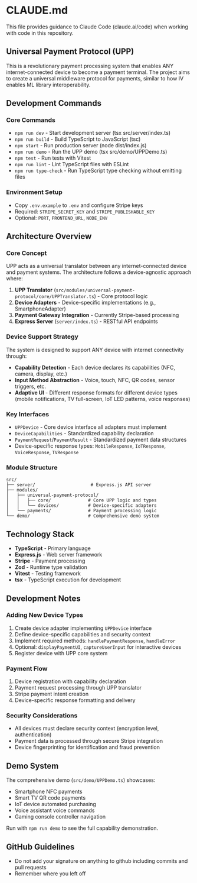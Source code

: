 # CLAUDE.md

This file provides guidance to Claude Code (claude.ai/code) when working with code in this repository.

## Universal Payment Protocol (UPP)

This is a revolutionary payment processing system that enables ANY internet-connected device to become a payment terminal. The project aims to create a universal middleware protocol for payments, similar to how IV enables ML library interoperability.

## Development Commands

### Core Commands
- `npm run dev` - Start development server (tsx src/server/index.ts)
- `npm run build` - Build TypeScript to JavaScript (tsc)
- `npm start` - Run production server (node dist/index.js)
- `npm run demo` - Run the UPP demo (tsx src/demo/UPPDemo.ts)
- `npm test` - Run tests with Vitest
- `npm run lint` - Lint TypeScript files with ESLint
- `npm run type-check` - Run TypeScript type checking without emitting files

### Environment Setup
- Copy `.env.example` to `.env` and configure Stripe keys
- Required: `STRIPE_SECRET_KEY` and `STRIPE_PUBLISHABLE_KEY`
- Optional: `PORT`, `FRONTEND_URL`, `NODE_ENV`

## Architecture Overview

### Core Concept
UPP acts as a universal translator between any internet-connected device and payment systems. The architecture follows a device-agnostic approach where:

1. **UPP Translator** (`src/modules/universal-payment-protocol/core/UPPTranslator.ts`) - Core protocol logic
2. **Device Adapters** - Device-specific implementations (e.g., SmartphoneAdapter)
3. **Payment Gateway Integration** - Currently Stripe-based processing
4. **Express Server** (`server/index.ts`) - RESTful API endpoints

### Device Support Strategy
The system is designed to support ANY device with internet connectivity through:
- **Capability Detection** - Each device declares its capabilities (NFC, camera, display, etc.)
- **Input Method Abstraction** - Voice, touch, NFC, QR codes, sensor triggers, etc.
- **Adaptive UI** - Different response formats for different device types (mobile notifications, TV full-screen, IoT LED patterns, voice responses)

### Key Interfaces
- `UPPDevice` - Core device interface all adapters must implement
- `DeviceCapabilities` - Standardized capability declaration
- `PaymentRequest`/`PaymentResult` - Standardized payment data structures
- Device-specific response types: `MobileResponse`, `IoTResponse`, `VoiceResponse`, `TVResponse`

### Module Structure
```
src/
├── server/                     # Express.js API server
├── modules/
│   ├── universal-payment-protocol/
│   │   ├── core/              # Core UPP logic and types
│   │   └── devices/           # Device-specific adapters
│   └── payments/              # Payment processing logic
└── demo/                      # Comprehensive demo system
```

## Technology Stack
- **TypeScript** - Primary language
- **Express.js** - Web server framework
- **Stripe** - Payment processing
- **Zod** - Runtime type validation
- **Vitest** - Testing framework
- **tsx** - TypeScript execution for development

## Development Notes

### Adding New Device Types
1. Create device adapter implementing `UPPDevice` interface
2. Define device-specific capabilities and security context
3. Implement required methods: `handlePaymentResponse`, `handleError`
4. Optional: `displayPaymentUI`, `captureUserInput` for interactive devices
5. Register device with UPP core system

### Payment Flow
1. Device registration with capability declaration
2. Payment request processing through UPP translator
3. Stripe payment intent creation
4. Device-specific response formatting and delivery

### Security Considerations
- All devices must declare security context (encryption level, authentication)
- Payment data is processed through secure Stripe integration
- Device fingerprinting for identification and fraud prevention

## Demo System
The comprehensive demo (`src/demo/UPPDemo.ts`) showcases:
- Smartphone NFC payments
- Smart TV QR code payments  
- IoT device automated purchasing
- Voice assistant voice commands
- Gaming console controller navigation

Run with `npm run demo` to see the full capability demonstration.

## GitHub Guidelines
- Do not add your signature on anything to github including commits and pull requests
- Remember where you left off